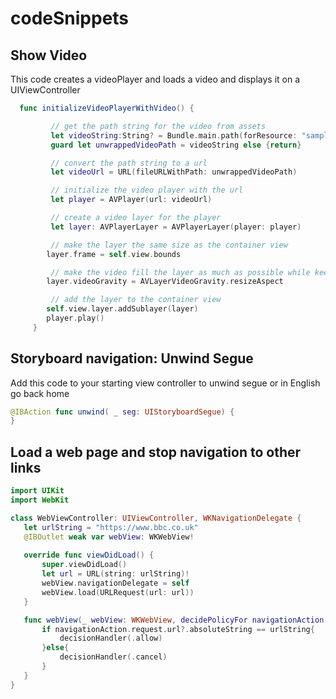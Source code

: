 # codeSnippets
## Show Video
This code creates a videoPlayer and loads a video and displays it on a UIViewController

```swift
  func initializeVideoPlayerWithVideo() {

         // get the path string for the video from assets
         let videoString:String? = Bundle.main.path(forResource: "sampleVid", ofType: "mp4")
         guard let unwrappedVideoPath = videoString else {return}

         // convert the path string to a url
         let videoUrl = URL(fileURLWithPath: unwrappedVideoPath)

         // initialize the video player with the url
         let player = AVPlayer(url: videoUrl)

         // create a video layer for the player
         let layer: AVPlayerLayer = AVPlayerLayer(player: player)

         // make the layer the same size as the container view
        layer.frame = self.view.bounds

         // make the video fill the layer as much as possible while keeping its aspect size
        layer.videoGravity = AVLayerVideoGravity.resizeAspect

         // add the layer to the container view
        self.view.layer.addSublayer(layer)
        player.play()
     }
 ```
 
 ## Storyboard navigation: Unwind Segue
 Add this code to your starting view controller to unwind segue or in English go back home
 ```swift
 @IBAction func unwind( _ seg: UIStoryboardSegue) {
}
 ```
 ## Load a web page and stop navigation to other links
 ```swift
 import UIKit
import WebKit

class WebViewController: UIViewController, WKNavigationDelegate {
    let urlString = "https://www.bbc.co.uk"
    @IBOutlet weak var webView: WKWebView!
    
    override func viewDidLoad() {
        super.viewDidLoad()
        let url = URL(string: urlString)!
        webView.navigationDelegate = self
        webView.load(URLRequest(url: url))
    }

    func webView(_ webView: WKWebView, decidePolicyFor navigationAction: WKNavigationAction, decisionHandler: @escaping (WKNavigationActionPolicy) -> Void) {
        if navigationAction.request.url?.absoluteString == urlString{
            decisionHandler(.allow)
        }else{
            decisionHandler(.cancel)
        }
    }
}
```
